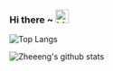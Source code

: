 ### Hi there ~ <img src="https://user-images.githubusercontent.com/1303154/88677602-1635ba80-d120-11ea-84d8-d263ba5fc3c0.gif" width="24px" alt="hi">

![Top Langs](https://github-readme-stats.vercel.app/api/top-langs/?username=Grzetan&layout=compact&hide=css,html)

![Zheeeng's github stats](https://github-readme-stats.vercel.app/api?username=Grzetan&count_private=true&show_icons=true&theme=onedark)
